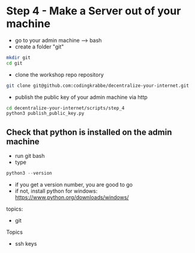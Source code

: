 # Step 4 - Make a Server out of your machine

- go to your admin machine --> bash
- create a folder "git"
```bash
mkdir git
cd git
```
- clone the workshop repo repository
```bash
git clone git@github.com:codingkrabbe/decentralize-your-internet.git
```
- publish the public key of your admin machine via http
```bash
cd decentralize-your-internet/scripts/step_4
python3 publish_public_key.py
```

## Check that python is installed on the admin machine
- run git bash
- type 
```python
python3 --version
```
- if you get a version number, you are good to go
- if not, install python for windows: https://www.python.org/downloads/windows/


topics:
- git

Topics
- ssh keys